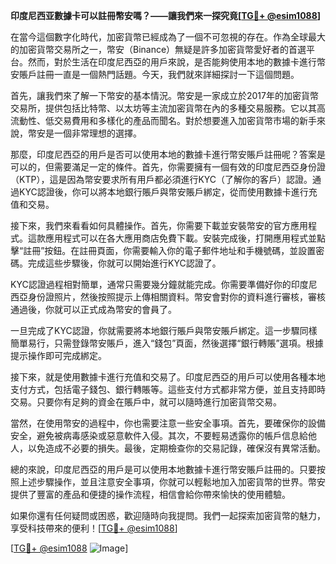 **印度尼西亚數據卡可以註冊幣安嗎？——讓我們來一探究竟[[TG💪+ @esim1088](https://t.me/s/esim1088)]**

在當今這個數字化時代，加密貨幣已經成為了一個不可忽視的存在。作為全球最大的加密貨幣交易所之一，幣安（Binance）無疑是許多加密貨幣愛好者的首選平台。然而，對於生活在印度尼西亞的用戶來說，是否能夠使用本地的數據卡進行幣安賬戶註冊一直是一個熱門話題。今天，我們就來詳細探討一下這個問題。

首先，讓我們來了解一下幣安的基本情況。幣安是一家成立於2017年的加密貨幣交易所，提供包括比特幣、以太坊等主流加密貨幣在內的多種交易服務。它以其高流動性、低交易費用和多樣化的產品而聞名。對於想要進入加密貨幣市場的新手來說，幣安是一個非常理想的選擇。

那麼，印度尼西亞的用戶是否可以使用本地的數據卡進行幣安賬戶註冊呢？答案是可以的，但需要滿足一定的條件。首先，你需要擁有一個有效的印度尼西亞身份證（KTP），這是因為幣安要求所有用戶都必須進行KYC（了解你的客戶）認證。通過KYC認證後，你可以將本地銀行賬戶與幣安賬戶綁定，從而使用數據卡進行充值和交易。

接下來，我們來看看如何具體操作。首先，你需要下載並安裝幣安的官方應用程式。這款應用程式可以在各大應用商店免費下載。安裝完成後，打開應用程式並點擊“註冊”按鈕。在註冊頁面，你需要輸入你的電子郵件地址和手機號碼，並設置密碼。完成這些步驟後，你就可以開始進行KYC認證了。

KYC認證過程相對簡單，通常只需要幾分鐘就能完成。你需要準備好你的印度尼西亞身份證照片，然後按照提示上傳相關資料。幣安會對你的資料進行審核，審核通過後，你就可以正式成為幣安的會員了。

一旦完成了KYC認證，你就需要將本地銀行賬戶與幣安賬戶綁定。這一步驟同樣簡單易行，只需登錄幣安賬戶，進入“錢包”頁面，然後選擇“銀行轉賬”選項。根據提示操作即可完成綁定。

接下來，就是使用數據卡進行充值和交易了。印度尼西亞的用戶可以使用各種本地支付方式，包括電子錢包、銀行轉賬等。這些支付方式都非常方便，並且支持即時交易。只要你有足夠的資金在賬戶中，就可以隨時進行加密貨幣交易。

當然，在使用幣安的過程中，你也需要注意一些安全事項。首先，要確保你的設備安全，避免被病毒感染或惡意軟件入侵。其次，不要輕易透露你的帳戶信息給他人，以免造成不必要的損失。最後，定期檢查你的交易記錄，確保沒有異常活動。

總的來說，印度尼西亞的用戶是可以使用本地數據卡進行幣安賬戶註冊的。只要按照上述步驟操作，並且注意安全事項，你就可以輕鬆地加入加密貨幣的世界。幣安提供了豐富的產品和便捷的操作流程，相信會給你帶來愉快的使用體驗。

如果你還有任何疑問或困惑，歡迎隨時向我提問。我們一起探索加密貨幣的魅力，享受科技帶來的便利！[[TG💪+ @esim1088](https://t.me/s/esim1088)]

[[TG💪+ @esim1088](https://t.me/s/esim1088) ![Image](https://i.postimg.cc/4NQfJmqS/Snipaste-2025-05-13-00-14-12.png)]